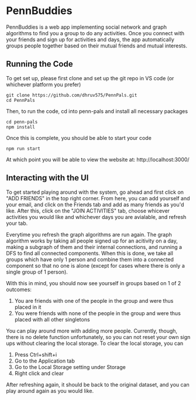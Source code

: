 # PennBuddies
PennBuddies is a web app implementing social network and graph algorithms to find you a group to do any activities. Once you connect with your friends and sign up for activities and days, the app automatically groups people together based on their mutual friends and mutual interests. 

## Running the Code

To get set up, please first clone and set up the git repo in VS code (or whichever platform you prefer)
```
git clone https://github.com/dhruv575/PennPals.git
cd PennPals
```
Then, to run the code, cd into penn-pals and install all necessary packages
```
cd penn-pals
npm install
```
Once this is complete, you should be able to start your code
```
npm run start
```
At which point you will be able to view the website at: http://localhost:3000/

## Interacting with the UI

To get started playing around with the system, go ahead and first click on "ADD FRIENDS" in the top right corner. From here, you can add yourself and your email, and click on the Friends tab and add as many friends as you'd like. After this, click on the "JOIN ACTIVITIES" tab, choose whicever activities you would like and whichever days you are avialable, and refresh your tab. 

Everytime you refresh the graph algorithms are run again. The graph algorithm works by taking all people signed up for an acitivity on a day, making a subgraph of them and their internal connections, and running a DFS to find all connected components. When this is done, we take all groups which have only 1 person and combine them into a connected component so that no one is alone (except for cases where there is only a single group of 1 person).

With this in mind, you should now see yourself in groups based on 1 of 2 outcomes:
1. You are friends with one of the people in the group and were thus placed in it
2. You were friends with none of the people in the group and were thus placed with all other singletons

You can play around more with adding more people. Currently, though, there is no delete function unfortunately, so you can not reset your own sign ups without clearing the local storage. To clear the local storage, you can
1. Press Ctrl+shift+i
2. Go to the Application tab
3. Go to the Local Storage setting under Storage
4. Right click and clear

After refreshing again, it should be back to the original dataset, and you can play around again as you would like.
